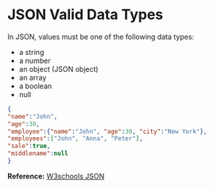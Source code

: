 # JSON Valid Data Types

In JSON, values must be one of the following data types:

- a string
- a number
- an object (JSON object)
- an array
- a boolean
- null

```json
{
"name":"John",
"age":30,
"employee":{"name":"John", "age":30, "city":"New York"},
"employees":["John", "Anna", "Peter"],
"sale":true,
"middlename":null
}
```

**Reference:** [W3schools JSON](https://www.w3schools.com/js/js_json_intro.asp)
